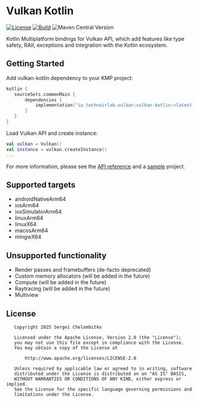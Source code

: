 Vulkan Kotlin
=============

[![License](https://img.shields.io/github/license/technoir-lab/vulkan-kotlin)](LICENSE) [![Build](https://github.com/technoir-lab/vulkan-kotlin/actions/workflows/build.yaml/badge.svg?branch=main)](https://github.com/technoir-lab/vulkan-kotlin/actions/workflows/build.yaml) ![Maven Central Version](https://img.shields.io/maven-central/v/io.technoirlab.vulkan/vulkan-kotlin)

Kotlin Multiplatform bindings for Vulkan API, which add features like type safety, RAII,
exceptions and integration with the Kotlin ecosystem.

## Getting Started

Add vulkan-kotlin dependency to your KMP project:

```kotlin
kotlin {
   sourceSets.commonMain {
       dependencies {
           implementation("io.technoirlab.vulkan:vulkan-kotlin:<latest version>")
       }
   }
}
```

Load Vulkan API and create instance:

```kotlin
val vulkan = Vulkan()
val instance = vulkan.createInstance()
...
```

For more information, please see the [API reference](https://technoir-lab.github.io/vulkan-kotlin/) and a [sample](sample) project.

## Supported targets

* androidNativeArm64
* iosArm64
* iosSimulatorArm64
* linuxArm64
* linuxX64
* macosArm64
* mingwX64

## Unsupported functionality

* Render passes and framebuffers (de-facto deprecated)
* Custom memory allocators (will be added in the future)
* Compute (will be added in the future)
* Raytracing (will be added in the future)
* Multiview

## License

```
   Copyright 2025 Sergei Chelombitko

   Licensed under the Apache License, Version 2.0 (the "License");
   you may not use this file except in compliance with the License.
   You may obtain a copy of the License at

       http://www.apache.org/licenses/LICENSE-2.0

   Unless required by applicable law or agreed to in writing, software
   distributed under the License is distributed on an "AS IS" BASIS,
   WITHOUT WARRANTIES OR CONDITIONS OF ANY KIND, either express or implied.
   See the License for the specific language governing permissions and
   limitations under the License.
```
